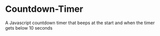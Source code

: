 # Countdown-Timer
A Javascript countdown timer that beeps at the start and when the timer gets below 10 seconds
